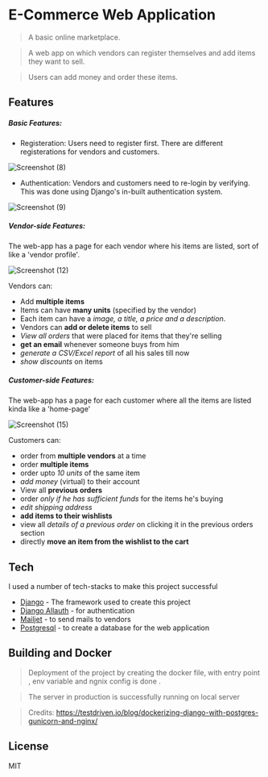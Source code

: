 # E-Commerce Web Application

> A basic online marketplace. 

> A web app on which vendors can register themselves and add items they want to sell.

> Users can add money  and order these items.


## Features

##### Basic Features:
- Registeration: Users need to register first. There are different registerations for vendors and customers.

![Screenshot (8)](https://github.com/raggg377/docker/assets/93575844/6700906d-07f2-4951-8bf6-8dd11bc091f0)

- Authentication: Vendors and customers need to re-login by verifying. This was done using Django's in-built authentication system.

![Screenshot (9)](https://github.com/raggg377/docker/assets/93575844/aa1ca685-d2c5-4e84-bbf4-f30e6cc46dd2)

##### Vendor-side Features:

The web-app has a page for each vendor where his items are listed, sort of like a 'vendor profile'.

![Screenshot (12)](https://github.com/raggg377/docker/assets/93575844/76590e7b-8511-4870-8a65-5a81a8e49096)


Vendors can:
- Add **multiple items** 
- Items can have **many units** (specified by the vendor)
- Each item can have a *image, a title, a price and a description*.
- Vendors can **add or delete items** to sell
- *View all orders* that were placed for items that they're selling 
- **get an email** whenever someone buys from him
- *generate a CSV/Excel report* of all his sales till now
- *show discounts* on items

##### Customer-side Features:

The web-app has a page for each customer where all the items are listed kinda like a 'home-page'

![Screenshot (15)](https://github.com/raggg377/docker/assets/93575844/2e5d37af-0871-4495-b294-7ffb8ebe9d2c)


Customers can:

- order from **multiple vendors** at a time 
- order **multiple items**
- order upto *10 units* of the same item
- *add money* (virtual) to their account  
- View all **previous orders** 
- order *only if he has sufficient funds* for the items he's buying
- *edit shipping address*
- **add items to their wishlists**
- view all *details of a previous order* on clicking it in the previous orders section
- directly **move an item from the wishlist to the cart**

## Tech

I used a number of tech-stacks to make this project successful

- [Django](https://www.djangoproject.com/) - The framework used to create this project 
- [Django Allauth](https://www.section.io/engineering-education/django-google-oauth/) - for  authentication 
- [Mailjet](https://www.mailjet.com/) - to send mails to vendors
- [Postgresql](https://www.postgresql.org/) - to create a database for the web application


## Building and Docker
>Deployment of the project by creating the docker file, with entry point , env variable and ngnix config is done . 

>The server in production is successfully running on local server

>Credits: https://testdriven.io/blog/dockerizing-django-with-postgres-gunicorn-and-nginx/

## License

MIT
